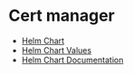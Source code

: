 # Cert manager

- [Helm Chart](https://github.com/hashicorp/vault-helm)
- [Helm Chart Values](https://github.com/hashicorp/vault-helm/blob/main/values.yaml)
- [Helm Chart Documentation](https://developer.hashicorp.com/vault/docs/platform/k8s/helm)
